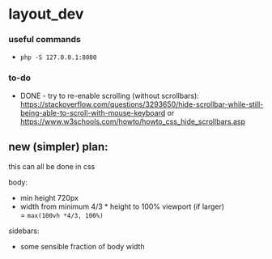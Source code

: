 # layout_dev

### useful commands
* `php -S 127.0.0.1:8080`  

### to-do
* DONE - try to re-enable scrolling (without scrollbars): https://stackoverflow.com/questions/3293650/hide-scrollbar-while-still-being-able-to-scroll-with-mouse-keyboard or https://www.w3schools.com/howto/howto_css_hide_scrollbars.asp    

## new (simpler) plan:
this can all be done in css  

body:
* min height 720px  
* width from minimum 4/3 * height to 100% viewport (if larger)  
  = `max(100vh *4/3, 100%)`  

sidebars:
* some sensible fraction of body width  